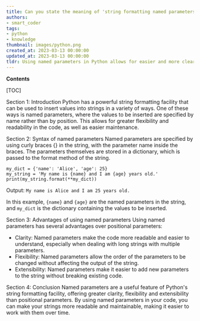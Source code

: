 ```yaml
---
title: Can you state the meaning of 'string formatting named parameters' in a different way?
authors:
- smart_coder
tags:
- python
- knowledge
thumbnail: images/python.png
created_at: 2023-03-13 00:00:00
updated_at: 2023-03-13 00:00:00
tldr: Using named parameters in Python allows for easier and more clear string formatting by explicitly stating which parameters correspond to which values.
---
```


**Contents**

[TOC]

Section 1: Introduction
Python has a powerful string formatting facility that can be used to insert values into strings in a variety of ways. One of these ways is named parameters, where the values to be inserted are specified by name rather than by position. This allows for greater flexibility and readability in the code, as well as easier maintenance.

Section 2: Syntax of named parameters
Named parameters are specified by using curly braces {} in the string, with the parameter name inside the braces. The parameters themselves are stored in a dictionary, which is passed to the format method of the string.

```
my_dict = {'name': 'Alice', 'age': 25}
my_string = 'My name is {name} and I am {age} years old.'
print(my_string.format(**my_dict))
```
Output: `My name is Alice and I am 25 years old.`

In this example, `{name}` and `{age}` are the named parameters in the string, and `my_dict` is the dictionary containing the values to be inserted.

Section 3: Advantages of using named parameters
Using named parameters has several advantages over positional parameters:

- Clarity: Named parameters make the code more readable and easier to understand, especially when dealing with long strings with multiple parameters.
- Flexibility: Named parameters allow the order of the parameters to be changed without affecting the output of the string.
- Extensibility: Named parameters make it easier to add new parameters to the string without breaking existing code.

Section 4: Conclusion
Named parameters are a useful feature of Python's string formatting facility, offering greater clarity, flexibility and extensibility than positional parameters. By using named parameters in your code, you can make your strings more readable and maintainable, making it easier to work with them over time.
